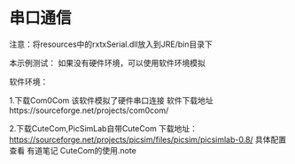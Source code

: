 # 串口通信

注意：将resources中的rxtxSerial.dll放入到JRE/bin目录下

本示例测试：
如果没有硬件环境，可以使用软件环境模拟

软件环境：

1.下载Com0Com  该软件模拟了硬件串口连接
软件下载地址https://sourceforge.net/projects/com0com/

2.下载CuteCom,PicSimLab自带CuteCom
下载地址：https://sourceforge.net/projects/picsim/files/picsim/picsimlab-0.8/
具体配置查看
有道笔记 CuteCom的使用.note